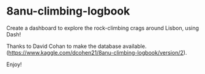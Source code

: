 # 8anu-climbing-logbook

Create a dashboard to explore the rock-climbing crags around Lisbon, using Dash!

Thanks to David Cohan to make the database available. (https://www.kaggle.com/dcohen21/8anu-climbing-logbook/version/2).

Enjoy!
